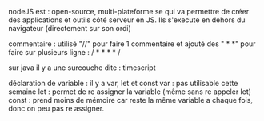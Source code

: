 nodeJS est :
	open-source, multi-plateforme
		se qui va permettre de créer des applications et outils côté serveur en JS.
	Ils s'execute en dehors du navigateur (directement sur son ordi)

commentaire :
	utilisé "//" pour faire 1 commentaire
	et ajouté des " * *" pour faire sur plusieurs ligne :
		/ *
		*
		*
		* /

sur java il y a une surcouche dite :
	timescript

déclaration de variable :
	il y a var, let et const
		var : pas utilisable cette semaine
		let : permet de re assigner la variable (même sans re appeler let)
		const :  prend moins de mémoire car reste la même variable a chaque fois, donc on peu pas re assigner.